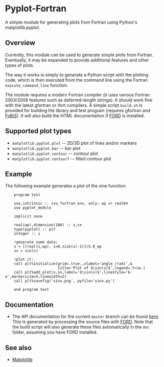 Pyplot-Fortran
=============================

A simple module for generating plots from Fortran using Python's matplotlib.pyplot.

Overview
---------------

Currently, this module can be used to generate simple plots from Fortran.  Eventually, it may be expanded to provide additional features and other types of plots.

The way it works is simply to generate a Python script with the plotting code, which
is then executed from the command line using the Fortran ```execute_command_line``` function.

The module requires a modern Fortran compiler (it uses various Fortran 2003/2008 features such as deferred-length strings). It should work fine with the latest gfortran or ifort compilers.  A simple script ```build.sh``` is provided for building the library and test program (requires gfortran and [FoBiS](https://github.com/szaghi/FoBiS)).  It will also build the HTML documentation if [FORD](https://github.com/cmacmackin/ford) is installed.

Supported plot types
---------------

* ```matplotlib.pyplot.plot``` -- 2D/3D plot of lines and/or markers
* ```matplotlib.pyplot.bar``` -- bar plot
* ```matplotlib.pyplot.contour``` -- contour plot
* ```matplotlib.pyplot.contourf``` -- filled contour plot

Example
---------------

The following example generates a plot of the sine function:

```Fortran
    program test

    use,intrinsic :: iso_fortran_env, only: wp => real64
    use pyplot_module

    implicit none

    real(wp),dimension(100) :: x,sx
    type(pyplot) :: plt
    integer :: i

    !generate some data:
    x = [(real(i,wp), i=0,size(x)-1)]/5.0_wp
    sx = sin(x)

    !plot it:
    call plt%initialize(grid=.true.,xlabel='angle (rad)',&
                        title='Plot of $\sin(x)$',legend=.true.)
    call plt%add_plot(x,sx,label='$\sin(x)$',linestyle='b-o',markersize=5,linewidth=2)
    call plt%savefig('sinx.png', pyfile='sinx.py')

    end program test

```

Documentation
---------------

 * The API documentation for the current ```master``` branch can be found [here](http://jacobwilliams.github.io/pyplot-fortran/).  This is generated by processing the source files with [FORD](https://github.com/cmacmackin/ford).  Note that the build script will also generate these files automatically in the ```doc``` folder, assuming you have FORD installed.

See also
---------------
 * [Matplotlib](http://matplotlib.org)
